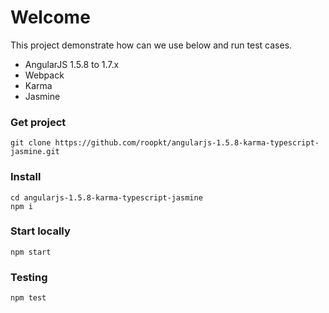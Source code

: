 # Welcome

This project demonstrate how can we use below and run test cases. 
- AngularJS 1.5.8 to 1.7.x 
- Webpack
- Karma
- Jasmine 

### Get project 
    git clone https://github.com/roopkt/angularjs-1.5.8-karma-typescript-jasmine.git 

### Install 
    cd angularjs-1.5.8-karma-typescript-jasmine
    npm i 

### Start locally
    npm start

### Testing
    npm test 

